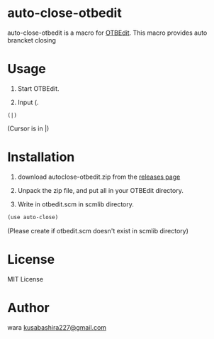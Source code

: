 auto-close-otbedit
==================
auto-close-otbedit is a macro for [OTBEdit](http://www.hi-ho.ne.jp/a_ogawa/otbedit/).
This macro provides auto brancket closing

Usage
====================
1. Start OTBEdit.

2. Input (.

```
(|)
```
(Cursor is in |)

Installation
====================
1. download autoclose-otbedit.zip from the [releases page](https://github.com/kusabashira/auto-close-otbedit/releases)

2. Unpack the zip file, and put all in your OTBEdit directory.

3. Write in otbedit.scm in scmlib directory.

```scm
(use auto-close)
```
(Please create if otbedit.scm doesn't exist in scmlib directory)

License
====================
MIT License

Author
====================
wara <kusabashira227@gmail.com>
